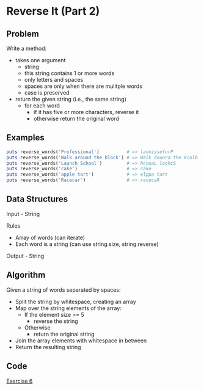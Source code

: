 # Reverse It (Part 2)

## Problem

Write a method:

  - takes one argument
      - string
      - this string contains 1 or more words
      - only letters and spaces
      - spaces are only when there are mulitple words
      - case is preserved
  - return the given string (i.e., the same string)
      - for each word
          - if it has five or more characters, reverse it
          - otherwise return the original word
    

## Examples
```ruby
puts reverse_words('Professional')          # => lanoisseforP
puts reverse_words('Walk around the block') # => Walk dnuora the kcolb
puts reverse_words('Launch School')         # => hcnuaL loohcS
puts reverse_words('cake')                  # => cake
puts reverse_words('apple tart')            # => elppa tart
puts reverse_words('Racecar')               # => racecaR
```

## Data Structures

Input - String

Rules 

  - Array of words (can iterate)
  - Each word is a string (can use string.size, string.reverse)

Output - String

## Algorithm

Given a string of words separated by spaces:
  - Split the string by whitespace, creating an array
  - Map over the string elements of the array:
    - If the element size >= 5
      - reverse the string
    - Otherwise
      - return the original string
  - Join the array elements with whitespace in between
  - Return the resulting string

## Code
[Exercise 6](/exercise_6.rb)